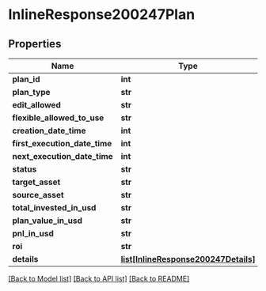 # InlineResponse200247Plan

## Properties
Name | Type | Description | Notes
------------ | ------------- | ------------- | -------------
**plan_id** | **int** |  | 
**plan_type** | **str** |  | 
**edit_allowed** | **str** |  | 
**flexible_allowed_to_use** | **str** |  | 
**creation_date_time** | **int** |  | 
**first_execution_date_time** | **int** |  | 
**next_execution_date_time** | **int** |  | 
**status** | **str** |  | 
**target_asset** | **str** |  | 
**source_asset** | **str** |  | 
**total_invested_in_usd** | **str** |  | 
**plan_value_in_usd** | **str** |  | 
**pnl_in_usd** | **str** |  | 
**roi** | **str** |  | 
**details** | [**list[InlineResponse200247Details]**](InlineResponse200247Details.md) |  | 

[[Back to Model list]](../README.md#documentation-for-models) [[Back to API list]](../README.md#documentation-for-api-endpoints) [[Back to README]](../README.md)

